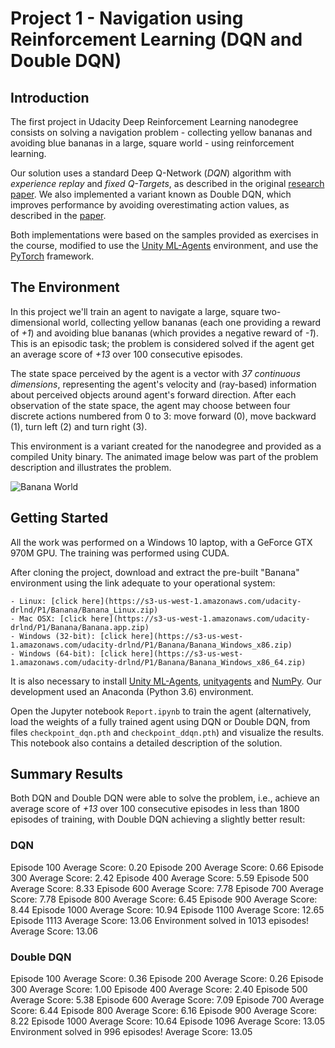 # Project 1 - Navigation using Reinforcement Learning (DQN and Double DQN)

## Introduction

The first project in Udacity Deep Reinforcement Learning nanodegree consists on solving a navigation problem - collecting yellow bananas and avoiding blue bananas in a large, square world - using reinforcement learning. 

Our solution uses a standard Deep Q-Network (*DQN*) algorithm with *experience replay* and *fixed Q-Targets*, as described in the original [research paper](https://storage.googleapis.com/deepmind-media/dqn/DQNNaturePaper.pdf). We also implemented a variant known as Double DQN, which improves performance by avoiding overestimating action values, as described in the [paper](https://storage.googleapis.com/deepmind-media/dqn/DQNNaturePaper.pdf). 

Both implementations were based on the samples provided as exercises in the course, modified to use the [Unity ML-Agents](https://github.com/Unity-Technologies/ml-agents/blob/master/docs/Installation.md) environment, and use the [PyTorch](https://www.pytorch.org/) framework.

## The Environment

In this project we'll train an agent to navigate a large, square two-dimensional world, collecting yellow bananas (each one providing a reward of *+1*) and avoiding blue bananas (which provides a negative reward of *-1*). This is an episodic task; the problem is considered solved if the agent get an average score of *+13* over 100 consecutive episodes. 

The state space perceived by the agent is a vector with *37 continuous dimensions*, representing the agent's velocity and (ray-based) information about perceived objects around agent's forward direction. After each observation of the state space, the agent may choose between four discrete actions numbered from 0 to 3: move forward (0), move backward (1), turn left (2) and turn right (3). 

This environment is a variant created for the nanodegree and provided as a compiled Unity binary. The animated image below was part of the problem description and illustrates the problem.

![Banana World](https://user-images.githubusercontent.com/10624937/42135619-d90f2f28-7d12-11e8-8823-82b970a54d7e.gif)

## Getting Started

All the work was performed on a Windows 10 laptop, with a GeForce GTX 970M GPU. The training was performed using CUDA. 

After cloning the project, download and extract the pre-built "Banana" environment using the link adequate to your operational system:

    - Linux: [click here](https://s3-us-west-1.amazonaws.com/udacity-drlnd/P1/Banana/Banana_Linux.zip)
    - Mac OSX: [click here](https://s3-us-west-1.amazonaws.com/udacity-drlnd/P1/Banana/Banana.app.zip)
    - Windows (32-bit): [click here](https://s3-us-west-1.amazonaws.com/udacity-drlnd/P1/Banana/Banana_Windows_x86.zip)
    - Windows (64-bit): [click here](https://s3-us-west-1.amazonaws.com/udacity-drlnd/P1/Banana/Banana_Windows_x86_64.zip)

It is also necessary to install [Unity ML-Agents](https://github.com/Unity-Technologies/ml-agents/blob/master/docs/Installation.md), [unityagents](https://pypi.org/project/unityagents/) and [NumPy](http://www.numpy.org/). Our development used an Anaconda (Python 3.6) environment. 

Open the Jupyter notebook `Report.ipynb` to train the agent (alternatively, load the weights of a fully trained agent using DQN or Double DQN, from files `checkpoint_dqn.pth` and `checkpoint_ddqn.pth`) and visualize the results. This notebook also contains a detailed description of the solution. 

## Summary Results

Both DQN and Double DQN were able to solve the problem, i.e., achieve an average score of *+13* over 100 consecutive episodes in less than 1800 episodes of training, with Double DQN achieving a slightly better result:

### DQN
Episode 100	Average Score: 0.20
Episode 200	Average Score: 0.66
Episode 300	Average Score: 2.42
Episode 400	Average Score: 5.59
Episode 500	Average Score: 8.33
Episode 600	Average Score: 7.78
Episode 700	Average Score: 7.78
Episode 800	Average Score: 6.45
Episode 900	Average Score: 8.44
Episode 1000	Average Score: 10.94
Episode 1100	Average Score: 12.65
Episode 1113	Average Score: 13.06
Environment solved in 1013 episodes!	Average Score: 13.06

### Double DQN
Episode 100	Average Score: 0.36
Episode 200	Average Score: 0.26
Episode 300	Average Score: 1.00
Episode 400	Average Score: 2.40
Episode 500	Average Score: 5.38
Episode 600	Average Score: 7.09
Episode 700	Average Score: 6.44
Episode 800	Average Score: 6.16
Episode 900	Average Score: 8.22
Episode 1000	Average Score: 10.64
Episode 1096	Average Score: 13.05
Environment solved in 996 episodes!	Average Score: 13.05



